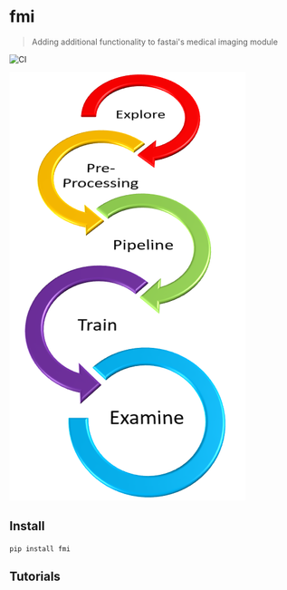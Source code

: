 # fmi
> Adding additional functionality to fastai's medical imaging module


![CI](https://github.com/asvcode/fmi/workflows/CI/badge.svg)

![](nbs\images\graphic6.PNG)

## Install

`pip install fmi`

## Tutorials
